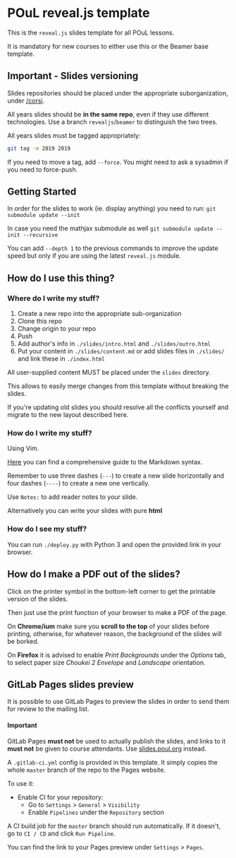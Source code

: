 # POuL reveal.js template

This is the `reveal.js` slides template for all POuL lessons.

It is mandatory for new courses to either use this or the Beamer base template.

## Important - Slides versioning

Slides repositories should be placed under the appropriate suborganization, under
[/corsi](https://gitlab.poul.org/corsi).

All years slides should be **in the same repo**, even if they use different
technologies. Use a branch `revealjs`/`beamer` to distinguish the two trees.

All years slides must be tagged appropriately:

```bash
git tag -m 2019 2019
```

If you need to move a tag, add `--force`. You might need to ask a sysadmin if you
need to force-push.

## Getting Started

In order for the slides to work (ie. display anything) you need to run:
`git submodule update --init`

In case you need the mathjax submodule as well
`git submodule update --init --recursive`

You can add `--depth 1` to the previous commands to improve the update speed but only if you are using the latest `reveal.js` module.

## How do I use this thing?

### Where do I write my stuff?

1. Create a new repo into the appropriate sub-organization
1. Clone this repo
1. Change origin to your repo
1. Push
1. Add author's info in `./slides/intro.html` and `./slides/outro.html`
1. Put your content in `./slides/content.md` or add slides files in `./slides/` and link these in `./index.html`

All user-supplied content MUST be placed under the `slides` directory.

This allows to easily merge changes from this template without breaking the
slides.

If you're updating old slides you should resolve all the conflicts yourself and
migrate to the new layout described here.

### How do I write my stuff?

Using Vim.

[Here][markdown-guide] you can find a comprehensive guide to the Markdown syntax.

Remember to use three dashes (`---`) to create a new slide horizontally and
four dashes (`----`) to create a new one vertically.

Use `Notes:` to add reader notes to your slide.

Alternatively you can write your slides with pure **html**

### How do I see my stuff?

You can run `./deploy.py` with Python 3 and open the provided link in your browser.

## How do I make a PDF out of the slides?

Click on the printer symbol in the bottom-left corner to get the printable version of the slides.

Then just use the print function of your browser to make a PDF of the page.

On **Chrome/ium** make sure you **scroll to the top** of your slides before printing,
otherwise, for whatever reason, the background of the slides will be borked.

On **Firefox** it is advised to enable *Print Backgrounds* under the *Options* tab,
to select paper size *Choukei 2 Envelope* and *Landscape* orientation.

[download]: https://gitlab.poul.org/corsi/revealjs-poul/repository/archive.zip?ref=master
[markdown-guide]: https://github.com/adam-p/markdown-here/wiki/Markdown-Cheatsheet

## GitLab Pages slides preview

It is possible to use GitLab Pages to preview the slides in order to send them for review
to the mailing list.

#### Important
GitLab Pages **must not** be used to actually publish the slides, and links to it
**must not** be given to course attendants. Use [slides.poul.org](https://slides.poul.org)
instead.


A `.gitlab-ci.yml` config is provided in this template. It simply copies the whole
`master` branch of the repo to the Pages website.

To use it:

- Enable CI for your repository:
  - Go to `Settings` > `General` > `Visibility`
  - Enable `Pipelines` under the `Repository` section

A CI build job for the `master` branch should run automatically. If it doesn't, go to
`CI / CD` and click `Run Pipeline`.

You can find the link to your Pages preview under `Settings` > `Pages`.
